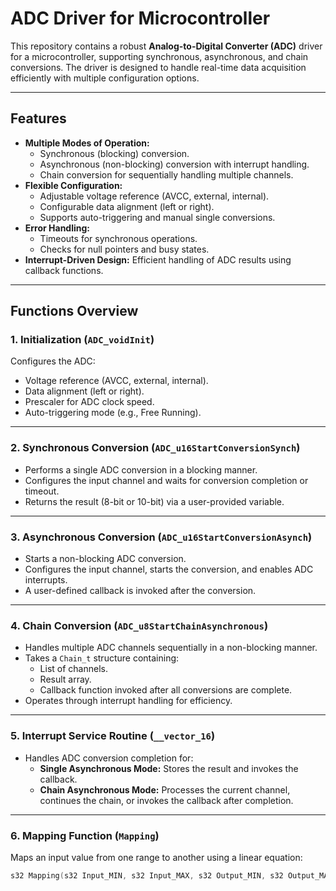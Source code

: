 # ADC Driver for Microcontroller

This repository contains a robust **Analog-to-Digital Converter (ADC)** driver for a microcontroller, supporting synchronous, asynchronous, and chain conversions. The driver is designed to handle real-time data acquisition efficiently with multiple configuration options.

---

## Features

- **Multiple Modes of Operation:**
  - Synchronous (blocking) conversion.
  - Asynchronous (non-blocking) conversion with interrupt handling.
  - Chain conversion for sequentially handling multiple channels.
- **Flexible Configuration:**
  - Adjustable voltage reference (AVCC, external, internal).
  - Configurable data alignment (left or right).
  - Supports auto-triggering and manual single conversions.
- **Error Handling:**
  - Timeouts for synchronous operations.
  - Checks for null pointers and busy states.
- **Interrupt-Driven Design:** Efficient handling of ADC results using callback functions.

---

## Functions Overview

### 1. **Initialization (`ADC_voidInit`)**
Configures the ADC:
- Voltage reference (AVCC, external, internal).
- Data alignment (left or right).
- Prescaler for ADC clock speed.
- Auto-triggering mode (e.g., Free Running).

---

### 2. **Synchronous Conversion (`ADC_u16StartConversionSynch`)**
- Performs a single ADC conversion in a blocking manner.
- Configures the input channel and waits for conversion completion or timeout.
- Returns the result (8-bit or 10-bit) via a user-provided variable.

---

### 3. **Asynchronous Conversion (`ADC_u16StartConversionAsynch`)**
- Starts a non-blocking ADC conversion.
- Configures the input channel, starts the conversion, and enables ADC interrupts.
- A user-defined callback is invoked after the conversion.

---

### 4. **Chain Conversion (`ADC_u8StartChainAsynchronous`)**
- Handles multiple ADC channels sequentially in a non-blocking manner.
- Takes a `Chain_t` structure containing:
  - List of channels.
  - Result array.
  - Callback function invoked after all conversions are complete.
- Operates through interrupt handling for efficiency.

---

### 5. **Interrupt Service Routine (`__vector_16`)**
- Handles ADC conversion completion for:
  - **Single Asynchronous Mode:** Stores the result and invokes the callback.
  - **Chain Asynchronous Mode:** Processes the current channel, continues the chain, or invokes the callback after completion.

---

### 6. **Mapping Function (`Mapping`)**
Maps an input value from one range to another using a linear equation:
```c
s32 Mapping(s32 Input_MIN, s32 Input_MAX, s32 Output_MIN, s32 Output_MAX, s32 Input_Value);
